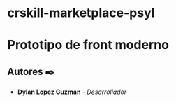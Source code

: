 # crskill-marketplace-psyl
# Prototipo de front moderno

## Autores ✒️

* **Dylan Lopez Guzman** - *Desarrollador*
